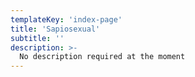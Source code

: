 ```yaml
---
templateKey: 'index-page'
title: 'Sapiosexual'
subtitle: ''
description: >-
  No description required at the moment
---
```


